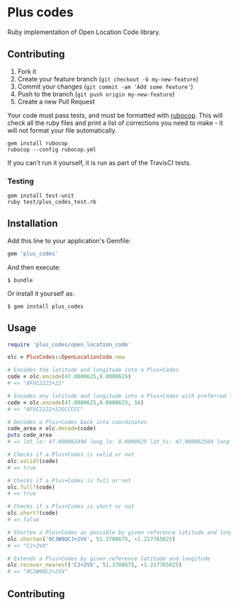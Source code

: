 # Plus codes

Ruby implementation of Open Location Code library.

## Contributing

1. Fork it
2. Create your feature branch (`git checkout -b my-new-feature`)
3. Commit your changes (`git commit -am 'Add some feature'`)
4. Push to the branch (`git push origin my-new-feature`)
5. Create a new Pull Request

Your code must pass tests, and must be formatted with
[rubocop](https://github.com/rubocop-hq/rubocop). This will check all the ruby
files and print a list of corrections you need to make - it will not format your
file automatically.

```
gem install rubocop
rubocop --config rubocop.yml
```

If you can't run it yourself, it is run as part of the TravisCI tests.


### Testing

```
gem install test-unit
ruby test/plus_codes_test.rb
```

## Installation

Add this line to your application's Gemfile:

```ruby
gem 'plus_codes'
```

And then execute:

    $ bundle

Or install it yourself as:

    $ gem install plus_codes

## Usage

```ruby
require 'plus_codes/open_location_code'

olc = PlusCodes::OpenLocationCode.new

# Encodes the latitude and longitude into a Plus+Codes
code = olc.encode(47.0000625,8.0000625)
# => "8FVC2222+22"

# Encodes any latitude and longitude into a Plus+Codes with preferred length
code = olc.encode(47.0000625,8.0000625, 16)
# => "8FVC2222+22GCCCCC"

# Decodes a Plus+Codes back into coordinates
code_area = olc.decode(code)
puts code_area
# => lat_lo: 47.000062496 long_lo: 8.0000625 lat_hi: 47.000062504 long_hi: 8.000062530517578 code_len: 16

# Checks if a Plus+Codes is valid or not
olc.valid?(code)
# => true

# Checks if a Plus+Codes is full or not
olc.full?(code)
# => true

# Checks if a Plus+Codes is short or not
olc.short?(code)
# => false

# Shorten a Plus+Codes as possible by given reference latitude and longitude
olc.shorten('9C3W9QCJ+2VX', 51.3708675, -1.217765625)
# => "CJ+2VX"

# Extends a Plus+Codes by given reference latitude and longitude
olc.recover_nearest('CJ+2VX', 51.3708675, -1.217765625)
# => "9C3W9QCJ+2VX"
```

## Contributing

